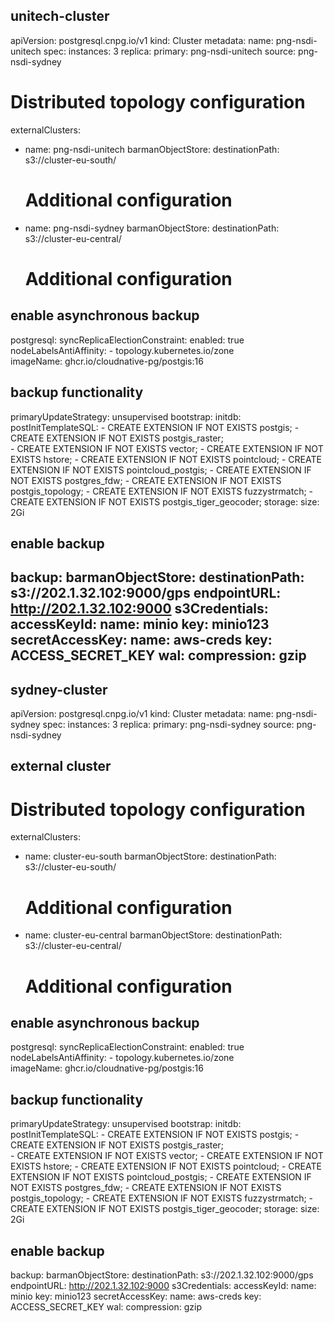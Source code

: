 ## unitech-cluster
apiVersion: postgresql.cnpg.io/v1
kind: Cluster
metadata:
  name: png-nsdi-unitech
spec:
  instances: 3
  replica:
    primary: png-nsdi-unitech
    source: png-nsdi-sydney
  # Distributed topology configuration
externalClusters:
  - name: png-nsdi-unitech
    barmanObjectStore:
      destinationPath: s3://cluster-eu-south/
      # Additional configuration
  - name: png-nsdi-sydney
    barmanObjectStore:
      destinationPath: s3://cluster-eu-central/
      # Additional configuration
  ## enable asynchronous backup
  postgresql:
    syncReplicaElectionConstraint:
      enabled: true
      nodeLabelsAntiAffinity:
      - topology.kubernetes.io/zone  
  imageName: ghcr.io/cloudnative-pg/postgis:16
  ## backup functionality
  primaryUpdateStrategy: unsupervised
  bootstrap:
    initdb:
      postInitTemplateSQL:
        - CREATE EXTENSION IF NOT EXISTS postgis;
        - CREATE EXTENSION IF NOT EXISTS postgis_raster;       
        - CREATE EXTENSION IF NOT EXISTS vector;
        - CREATE EXTENSION IF NOT EXISTS hstore;
        - CREATE EXTENSION IF NOT EXISTS pointcloud;
        - CREATE EXTENSION IF NOT EXISTS pointcloud_postgis;
        - CREATE EXTENSION IF NOT EXISTS postgres_fdw;
        - CREATE EXTENSION IF NOT EXISTS postgis_topology;
        - CREATE EXTENSION IF NOT EXISTS fuzzystrmatch;
        - CREATE EXTENSION IF NOT EXISTS postgis_tiger_geocoder;
  storage:
    size: 2Gi
  ## enable backup
  backup:
    barmanObjectStore:
      destinationPath: s3://202.1.32.102:9000/gps
      endpointURL: http://202.1.32.102:9000
      s3Credentials:
        accessKeyId:
          name: minio
          key: minio123
        secretAccessKey:
          name: aws-creds
          key: ACCESS_SECRET_KEY
      wal:
        compression: gzip
---------------------------------------------------------------------
## sydney-cluster
apiVersion: postgresql.cnpg.io/v1
kind: Cluster
metadata:
  name: png-nsdi-sydney
spec:
  instances: 3
  replica:
  primary: png-nsdi-sydney
  source: png-nsdi-sydney
  
  ## external cluster
  # Distributed topology configuration
externalClusters:
  - name: cluster-eu-south
    barmanObjectStore:
      destinationPath: s3://cluster-eu-south/
      # Additional configuration
  - name: cluster-eu-central
    barmanObjectStore:
      destinationPath: s3://cluster-eu-central/
      # Additional configuration

  ## enable asynchronous backup
  postgresql:
    syncReplicaElectionConstraint:
      enabled: true
      nodeLabelsAntiAffinity:
      - topology.kubernetes.io/zone  
  imageName: ghcr.io/cloudnative-pg/postgis:16
  ## backup functionality
  primaryUpdateStrategy: unsupervised
  bootstrap:
    initdb:
      postInitTemplateSQL:
        - CREATE EXTENSION IF NOT EXISTS postgis;
        - CREATE EXTENSION IF NOT EXISTS postgis_raster;       
        - CREATE EXTENSION IF NOT EXISTS vector;
        - CREATE EXTENSION IF NOT EXISTS hstore;
        - CREATE EXTENSION IF NOT EXISTS pointcloud;
        - CREATE EXTENSION IF NOT EXISTS pointcloud_postgis;
        - CREATE EXTENSION IF NOT EXISTS postgres_fdw;
        - CREATE EXTENSION IF NOT EXISTS postgis_topology;
        - CREATE EXTENSION IF NOT EXISTS fuzzystrmatch;
        - CREATE EXTENSION IF NOT EXISTS postgis_tiger_geocoder;
  storage:
    size: 2Gi
  ## enable backup
  backup:
    barmanObjectStore:
      destinationPath: s3://202.1.32.102:9000/gps
      endpointURL: http://202.1.32.102:9000
      s3Credentials:
        accessKeyId:
          name: minio
          key: minio123
        secretAccessKey:
          name: aws-creds
          key: ACCESS_SECRET_KEY
      wal:
        compression: gzip
